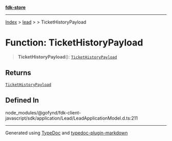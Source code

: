 [**fdk-store**](../../../README.md)
***

[Index](../../../API.md) > [lead](../../README.md) > [<internal>](../README.md) > TicketHistoryPayload

# Function: TicketHistoryPayload

> **TicketHistoryPayload**(): [`TicketHistoryPayload`](../type-aliases/type-alias.TicketHistoryPayload.md)

## Returns

[`TicketHistoryPayload`](../type-aliases/type-alias.TicketHistoryPayload.md)

## Defined In

node\_modules/@gofynd/fdk-client-javascript/sdk/application/Lead/LeadApplicationModel.d.ts:211

***
Generated using [TypeDoc](https://typedoc.org/) and [typedoc-plugin-markdown](https://www.npmjs.com/package/typedoc-plugin-markdown)
